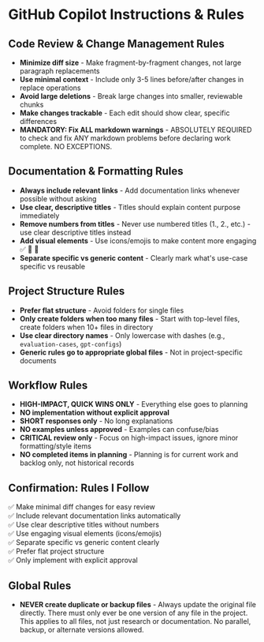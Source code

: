 # GitHub Copilot Instructions & Rules

## Code Review & Change Management Rules

- **Minimize diff size** - Make fragment-by-fragment changes, not large paragraph replacements
- **Use minimal context** - Include only 3-5 lines before/after changes in replace operations
- **Avoid large deletions** - Break large changes into smaller, reviewable chunks
- **Make changes trackable** - Each edit should show clear, specific differences
- **MANDATORY: Fix ALL markdown warnings** - ABSOLUTELY REQUIRED to check and fix ANY markdown problems before declaring work complete. NO EXCEPTIONS.

## Documentation & Formatting Rules

- **Always include relevant links** - Add documentation links whenever possible without asking
- **Use clear, descriptive titles** - Titles should explain content purpose immediately
- **Remove numbers from titles** - Never use numbered titles (1., 2., etc.) - use clear descriptive titles instead
- **Add visual elements** - Use icons/emojis to make content more engaging ✅ 🔧 📝
- **Separate specific vs generic content** - Clearly mark what's use-case specific vs reusable

## Project Structure Rules

- **Prefer flat structure** - Avoid folders for single files
- **Only create folders when too many files** - Start with top-level files, create folders when 10+ files in directory
- **Use clear directory names** - Only lowercase with dashes (e.g., `evaluation-cases`, `gpt-configs`)
- **Generic rules go to appropriate global files** - Not in project-specific documents

## Workflow Rules

- **HIGH-IMPACT, QUICK WINS ONLY** - Everything else goes to planning
- **NO implementation without explicit approval**
- **SHORT responses only** - No long explanations
- **NO examples unless approved** - Examples can confuse/bias
- **CRITICAL review only** - Focus on high-impact issues, ignore minor formatting/style items
- **NO completed items in planning** - Planning is for current work and backlog only, not historical records

## Confirmation: Rules I Follow

✅ Make minimal diff changes for easy review  
✅ Include relevant documentation links automatically  
✅ Use clear descriptive titles without numbers  
✅ Use engaging visual elements (icons/emojis)  
✅ Separate specific vs generic content clearly  
✅ Prefer flat project structure  
✅ Only implement with explicit approval

## Global Rules

- **NEVER create duplicate or backup files** - Always update the original file directly. There must only ever be one version of any file in the project. This applies to all files, not just research or documentation. No parallel, backup, or alternate versions allowed.
